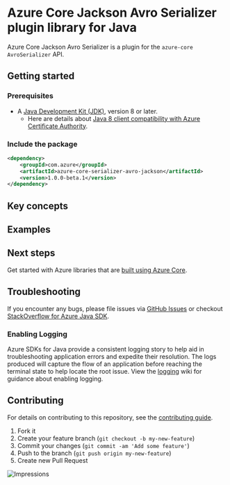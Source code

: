 # Azure Core Jackson Avro Serializer plugin library for Java

Azure Core Jackson Avro Serializer is a plugin for the `azure-core` `AvroSerializer` API.

## Getting started

### Prerequisites

- A [Java Development Kit (JDK)][jdk_link], version 8 or later.
  - Here are details about [Java 8 client compatibility with Azure Certificate Authority][java8_client_compatibility].

### Include the package

[//]: # ({x-version-update-start;com.azure:azure-core-serializer-avro-jackson;current})
```xml
<dependency>
    <groupId>com.azure</groupId>
    <artifactId>azure-core-serializer-avro-jackson</artifactId>
    <version>1.0.0-beta.1</version>
</dependency>
```
[//]: # ({x-version-update-end})

## Key concepts

## Examples

## Next steps

Get started with Azure libraries that are [built using Azure Core](https://azure.github.io/azure-sdk/releases/latest/#java).

## Troubleshooting

If you encounter any bugs, please file issues via [GitHub Issues](https://github.com/Azure/azure-sdk-for-java/issues/new/choose)
or checkout [StackOverflow for Azure Java SDK](https://stackoverflow.com/questions/tagged/azure-java-sdk).

### Enabling Logging

Azure SDKs for Java provide a consistent logging story to help aid in troubleshooting application errors and expedite
their resolution. The logs produced will capture the flow of an application before reaching the terminal state to help
locate the root issue. View the [logging][logging] wiki for guidance about enabling logging.

## Contributing

For details on contributing to this repository, see the [contributing guide](https://github.com/Azure/azure-sdk-for-java/blob/main/CONTRIBUTING.md).

1. Fork it
2. Create your feature branch (`git checkout -b my-new-feature`)
3. Commit your changes (`git commit -am 'Add some feature'`)
4. Push to the branch (`git push origin my-new-feature`)
5. Create new Pull Request

<!-- links -->
[logging]: https://github.com/Azure/azure-sdk-for-java/wiki/Logging-in-Azure-SDK
[jdk_link]: https://docs.microsoft.com/java/azure/jdk/?view=azure-java-stable
[java8_client_compatibility]: https://learn.microsoft.com/azure/security/fundamentals/azure-ca-details?tabs=root-and-subordinate-cas-list#client-compatibility-for-public-pkis

![Impressions](https://azure-sdk-impressions.azurewebsites.net/api/impressions/azure-sdk-for-java%2Fsdk%2Fcore%2Fazure-core-serializer-avro-jackson%2FREADME.png)
